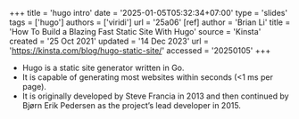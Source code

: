 +++
title = 'hugo intro'
date = '2025-01-05T05:32:34+07:00'
type = 'slides'
tags = ['hugo']
authors = ['viridi']
url = '25a06'
[ref]
author = 'Brian Li'
title = 'How To Build a Blazing Fast Static Site With Hugo'
source = 'Kinsta'
created = '25 Oct 2021'
updated = '14 Dec 2023'
url = 'https://kinsta.com/blog/hugo-static-site/'
accessed = '20250105'
+++
<!--more-->

+ Hugo is a static site generator written in Go.
+ It is capable of generating most websites within seconds (<1 ms per page).
+ It is originally developed by Steve Francia in 2013 and then continued by Bjørn Erik Pedersen as the project’s lead developer in 2015.
